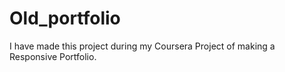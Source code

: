 # Old_portfolio
I have made this project during my Coursera Project of making a Responsive Portfolio.
